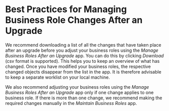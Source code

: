 <!-- loiob362b0a1df3a477eb577c1c71c4d43a4 -->

# Best Practices for Managing Business Role Changes After an Upgrade

We recommend downloading a list of all the changes that have taken place after an upgrade before you adjust your business roles using the *Manage Business Roles After an Upgrade* app. You can do this by clicking *Download* \(csv format is supported\). This helps you to keep an overview of what has changed. Once you have modified your business roles, the respective changed objects disappear from the list in the app. It is therefore advisable to keep a separate worklist on your local machine.

We also recommend adjusting your business roles using the *Manage Business Roles After an Upgrade* app only if one change applies to one business role. If there is more than one change, we recommend making the required changes manually in the *Maintain Business Roles* app.

